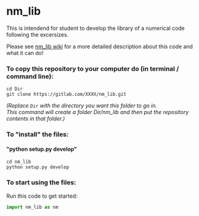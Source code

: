 # nm_lib

This is intendend for student to develop the library of a numerical code following the excersizes. 

Please see  [nm_lib wiki](https://gitlab.com/XXXX/nm_lib/-/wikis/home) for a more detailed description about this code and what it can do!


### To copy this repository to your computer do (in terminal / command line):  
```
cd Dir   
git clone https://gitlab.com/XXXX/nm_lib.git
```
_(Replace `Dir` with the directory you want this folder to go in.  
This command will create a folder Dir/nm_lib and then put the repository contents in that folder.)_

### To "install" the files:
#### "python setup.py develop"
```
cd nm_lib
python setup.py develop
```

### To start using the files:
Run this code to get started:
```python
import nm_lib as nm
```